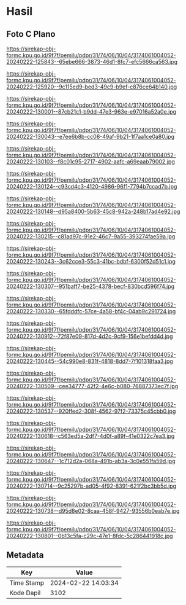 # Hasil

## Foto C Plano

https://sirekap-obj-formc.kpu.go.id/9f7f/pemilu/pdpr/31/74/06/10/04/3174061004052-20240222-125843--65ebe666-3873-46d1-8fc7-efc5666ca563.jpg

https://sirekap-obj-formc.kpu.go.id/9f7f/pemilu/pdpr/31/74/06/10/04/3174061004052-20240222-125920--9c115ed9-bed3-49c9-b9ef-c876ce64b140.jpg

https://sirekap-obj-formc.kpu.go.id/9f7f/pemilu/pdpr/31/74/06/10/04/3174061004052-20240222-130001--87cb21c1-b9dd-47e3-963e-e97016a52a0e.jpg

https://sirekap-obj-formc.kpu.go.id/9f7f/pemilu/pdpr/31/74/06/10/04/3174061004052-20240222-130043--e7ee6b8b-cc08-49af-9b21-1f7aa1ce0a80.jpg

https://sirekap-obj-formc.kpu.go.id/9f7f/pemilu/pdpr/31/74/06/10/04/3174061004052-20240222-130103--f8c01c95-2717-4902-aafc-a69eaab79002.jpg

https://sirekap-obj-formc.kpu.go.id/9f7f/pemilu/pdpr/31/74/06/10/04/3174061004052-20240222-130124--c93cd4c3-4120-4986-96f1-7794b7ccad7b.jpg

https://sirekap-obj-formc.kpu.go.id/9f7f/pemilu/pdpr/31/74/06/10/04/3174061004052-20240222-130148--d95a8400-5b63-45c8-942a-248b17ad4e92.jpg

https://sirekap-obj-formc.kpu.go.id/9f7f/pemilu/pdpr/31/74/06/10/04/3174061004052-20240222-130215--c81ad97c-91e2-46c7-9a55-393274fae59a.jpg

https://sirekap-obj-formc.kpu.go.id/9f7f/pemilu/pdpr/31/74/06/10/04/3174061004052-20240222-130243--3c62cce3-55c3-41bc-bdbf-6300f52d51c1.jpg

https://sirekap-obj-formc.kpu.go.id/9f7f/pemilu/pdpr/31/74/06/10/04/3174061004052-20240222-130307--951baff7-be25-4378-becf-830bcd596f74.jpg

https://sirekap-obj-formc.kpu.go.id/9f7f/pemilu/pdpr/31/74/06/10/04/3174061004052-20240222-130330--65fdddfc-57ce-4a58-bf4c-04ab9c291724.jpg

https://sirekap-obj-formc.kpu.go.id/9f7f/pemilu/pdpr/31/74/06/10/04/3174061004052-20240222-130912--72f87e09-817d-4d2c-9cf9-156e1befdd4d.jpg

https://sirekap-obj-formc.kpu.go.id/9f7f/pemilu/pdpr/31/74/06/10/04/3174061004052-20240222-130445--54c990e8-831f-4818-8dd7-7f101318faa3.jpg

https://sirekap-obj-formc.kpu.go.id/9f7f/pemilu/pdpr/31/74/06/10/04/3174061004052-20240222-130509--cee34777-42f2-4e6c-b080-76887373ec7f.jpg

https://sirekap-obj-formc.kpu.go.id/9f7f/pemilu/pdpr/31/74/06/10/04/3174061004052-20240222-130537--920ffed2-308f-4562-97f2-73375c45cbb0.jpg

https://sirekap-obj-formc.kpu.go.id/9f7f/pemilu/pdpr/31/74/06/10/04/3174061004052-20240222-130618--c563ed5a-2df7-4d0f-a89f-41e0322c7ea3.jpg

https://sirekap-obj-formc.kpu.go.id/9f7f/pemilu/pdpr/31/74/06/10/04/3174061004052-20240222-130647--1c712d2a-068a-491b-ab3a-3c0e551fa59d.jpg

https://sirekap-obj-formc.kpu.go.id/9f7f/pemilu/pdpr/31/74/06/10/04/3174061004052-20240222-130714--9c25297b-ad05-4f92-8391-621f2bc3bb5d.jpg

https://sirekap-obj-formc.kpu.go.id/9f7f/pemilu/pdpr/31/74/06/10/04/3174061004052-20240222-130738--d95d8e02-8caa-458f-9427-93556b0eab7e.jpg

https://sirekap-obj-formc.kpu.go.id/9f7f/pemilu/pdpr/31/74/06/10/04/3174061004052-20240222-130801--0b13c5fa-c29c-47e1-8fdc-5c286441918c.jpg


## Metadata

| Key        | Value               |
| ---------- | ------------------- |
| Time Stamp | 2024-02-22 14:03:34 |
| Kode Dapil | 3102                |



